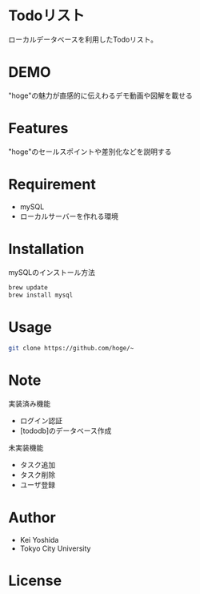 # Todoリスト
ローカルデータベースを利用したTodoリスト。
 
# DEMO
 
"hoge"の魅力が直感的に伝えわるデモ動画や図解を載せる
 
# Features
 
"hoge"のセールスポイントや差別化などを説明する
 
# Requirement
 
* mySQL
* ローカルサーバーを作れる環境
 
# Installation
mySQLのインストール方法

```bash
brew update
brew install mysql
```
 
# Usage

 
```bash
git clone https://github.com/hoge/~
```
 
# Note
実装済み機能
* ログイン認証
* [tododb]のデータベース作成

未実装機能
* タスク追加
* タスク削除
* ユーザ登録
 
# Author
 
* Kei Yoshida
* Tokyo City University
 
# License
